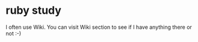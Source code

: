 ruby study
==========


I often use Wiki.  You can visit Wiki section to see if I have anything there or not  :-)


